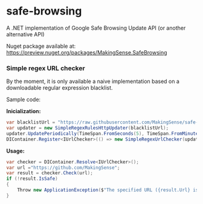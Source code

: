 # safe-browsing

A .NET implementation of Google Safe Browsing Update API (or another alternative API)

Nuget package available at: https://preview.nuget.org/packages/MakingSense.SafeBrowsing

### Simple regex URL checker

By the moment, it is only available a naive implementation based on a downloadable regular expression blacklist.

Sample code:


**Inicialization:**

```csharp
var blacklistUrl = "https://raw.githubusercontent.com/MakingSense/safe-browsing/resources/links-blacklist.txt";
var updater = new SimpleRegexRulesHttpUpdater(blacklistUrl);
updater.UpdatePeriodically(TimeSpan.FromSeconds(5), TimeSpan.FromMinutes(10));
DIContainer.Register<IUrlChecker>(() => new SimpleRegexUrlChecker(updater.Rules));
```

**Usage:**
```csharp
var checker = DIContainer.Resolve<IUrlChecker>();
var url ="https://github.com/MakingSense";
var result = checker.Check(url);
if (!result.IsSafe)
{
    Throw new ApplicationException($"The specified URL ({result.Url} is not safe, it seems to be related to a {result.ThreatType} threat");
}
```
